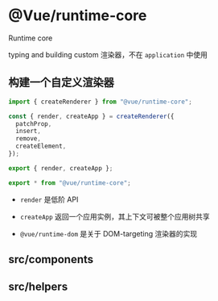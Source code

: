 # @Vue/runtime-core

Runtime core

typing and building custom 渲染器，不在 `application` 中使用

## 构建一个自定义渲染器

```ts
import { createRenderer } from "@vue/runtime-core";

const { render, createApp } = createRenderer({
  patchProp,
  insert,
  remove,
  createElement,
});

export { render, createApp };

export * from "@vue/runtime-core";
```

- `render` 是低阶 API

- `createApp` 返回一个应用实例，其上下文可被整个应用树共享

- `@vue/runtime-dom` 是关于 DOM-targeting 渲染器的实现

## src/components

## src/helpers
